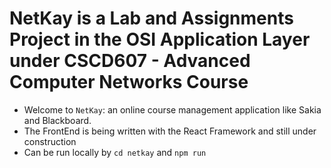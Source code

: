 # NetKay is a Lab and Assignments Project in the OSI Application Layer under CSCD607 - Advanced Computer Networks Course
* Welcome to `NetKay`: an online course management application like Sakia and Blackboard.
* The FrontEnd is being written with the React Framework and still under construction
* Can be run locally by `cd netkay` and `npm run`